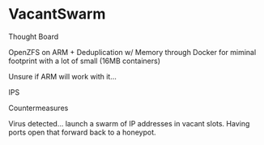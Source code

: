 # VacantSwarm

Thought Board

OpenZFS on ARM + Deduplication w/ Memory through Docker for miminal footprint with a lot of small (16MB containers)

Unsure if ARM will work with it...

IPS

Countermeasures

Virus detected... launch a swarm of IP addresses in vacant slots. Having ports open that forward back to a honeypot. 

